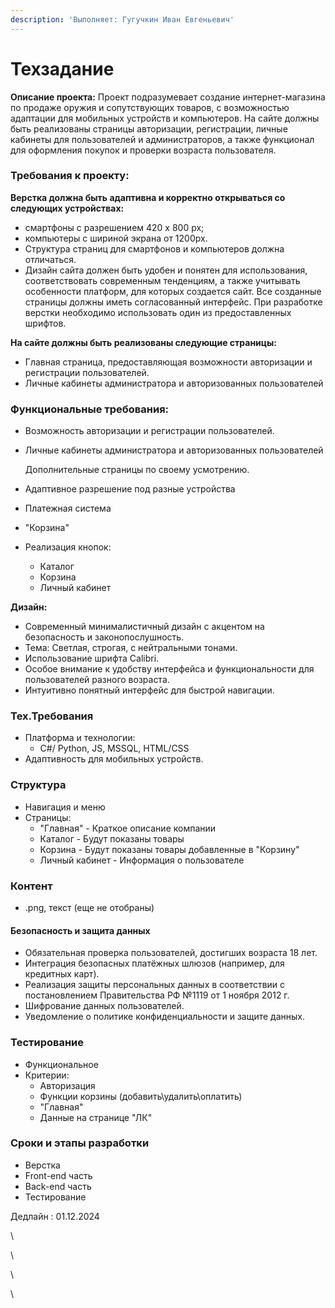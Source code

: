 ```yaml
---
description: 'Выполняет: Гугучкин Иван Евгеньевич'
---
```


# Техзадание

**Описание проекта:** Проект подразумевает создание интернет-магазина по продаже оружия и сопутствующих товаров, с возможностью адаптации для мобильных устройств и компьютеров. На сайте должны быть реализованы страницы авторизации, регистрации, личные кабинеты для пользователей и администраторов, а также функционал для оформления покупок и проверки возраста пользователя.

### Требования к проекту:&#x20;

**Верстка должна быть адаптивна и корректно открываться со следующих устройствах:**

* смартфоны с разрешением 420 x 800 px;
* &#x20;компьютеры с шириной экрана от 1200px.
* Структура страниц для смартфонов и компьютеров должна отличаться.
* Дизайн сайта должен быть удобен и понятен для использования, соответствовать современным тенденциям, а также учитывать особенности платформ, для которых создается сайт. Все созданные страницы должны иметь согласованный интерфейс. При разработке верстки необходимо использовать один из предоставленных шрифтов.

**На сайте должны быть реализованы следующие страницы:**

* Главная страница, предоставляющая возможности авторизации и регистрации пользователей.
* &#x20;Личные кабинеты администратора и авторизованных пользователей

### Функциональные требования:

* Возможность авторизации и регистрации пользователей.
*   Личные кабинеты администратора и авторизованных пользователей

    Дополнительные страницы по своему усмотрению.
* Адаптивное разрешение под разные устройства
* Платежная система
* "Корзина"
* Реализация кнопок:
  * Каталог
  * Корзина
  * Личный кабинет

**Дизайн:**

* Современный минималистичный дизайн с акцентом на безопасность и законопослушность.
* Тема: Светлая, строгая, с нейтральными тонами.
* Использование шрифта Calibri.
* Особое внимание к удобству интерфейса и функциональности для пользователей разного возраста.
* Интуитивно понятный интерфейс для быстрой навигации.

### Тех.Требования&#x20;

* Платформа и технологии:&#x20;
  * C#/ Python, JS, MSSQL, HTML/CSS
* Адаптивность для мобильных устройств.

### Структура

* Навигация и меню
* Страницы:
  * "Главная" - Краткое описание компании
  * Каталог - Будут показаны товары
  * Корзина - Будут  показаны товары добавленные в "Корзину"&#x20;
  * Личный кабинет - Информация о пользователе

### Контент&#x20;

* .png, текст (еще не отобраны) &#x20;

#### Безопасность и защита данных

* Обязательная проверка пользователей, достигших возраста 18 лет.
* Интеграция безопасных платёжных шлюзов (например, для кредитных карт).
* Реализация защиты персональных данных в соответствии с постановлением Правительства РФ №1119 от 1 ноября 2012 г.
* Шифрование данных пользователей.
* Уведомление о политике конфиденциальности и защите данных.

### Тестирование

* Функциональное&#x20;
* Критерии:&#x20;
  * Авторизация&#x20;
  * Функции корзины (добавить\удалить\оплатить)
  * "Главная"
  * Данные на странице "ЛК"&#x20;

### Сроки и этапы разработки

* Верстка&#x20;
* Front-end часть
* Back-end часть&#x20;
* Тестирование&#x20;

Дедлайн : 01.12.2024



\


\


\


\
